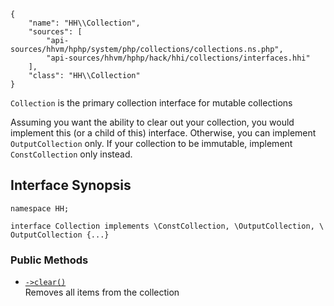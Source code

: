 ``` yamlmeta
{
    "name": "HH\\Collection",
    "sources": [
        "api-sources/hhvm/hphp/system/php/collections/collections.ns.php",
        "api-sources/hhvm/hphp/hack/hhi/collections/interfaces.hhi"
    ],
    "class": "HH\\Collection"
}
```




` Collection ` is the primary collection interface for mutable collections




Assuming you want the ability to clear out your collection, you would
implement this (or a child of this) interface. Otherwise, you can implement
` OutputCollection ` only. If your collection to be immutable, implement
`` ConstCollection `` only instead.




## Interface Synopsis




``` Hack
namespace HH;

interface Collection implements \ConstCollection, \OutputCollection, \                                 OutputCollection {...}
```




### Public Methods




+ [` ->clear() `](</hack/reference/interface/HH.Collection/clear/>)\
  Removes all items from the collection
<!-- HHAPIDOC -->
